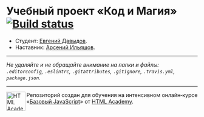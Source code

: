 # Учебный проект «Код и Магия» [![Build status][travis-image]][travis-url]

* Студент: [Евгений Давыдов](https://up.htmlacademy.ru/javascript/11/user/461215).
* Наставник: [Арсений Ильяшов](https://htmlacademy.ru/profile/id40943).

---

_Не удаляйте и не обращайте внимание на папки и файлы:_<br>
_`.editorconfig`, `.eslintrc`, `.gitattributes`, `.gitignore`, `.travis.yml`, `package.json`._

---

<a href="https://htmlacademy.ru/intensive/javascript"><img align="left" width="50" height="50" title="HTML Academy" src="https://up.htmlacademy.ru/static/img/intensive/javascript/logo-for-github.svg"></a>

Репозиторий создан для обучения на интенсивном онлайн‑курсе «[Базовый JavaScript](https://htmlacademy.ru/intensive/javascript)» от [HTML Academy](https://htmlacademy.ru).

[travis-image]: https://travis-ci.org/htmlacademy-javascript/461215-code-and-magick.svg?branch=master
[travis-url]: https://travis-ci.org/htmlacademy-javascript/461215-code-and-magick
